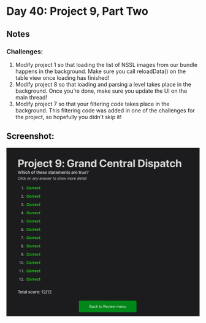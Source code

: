 # Day 40: Project 9, Part Two

## Notes


### Challenges:
1. Modify project 1 so that loading the list of NSSL images from our bundle happens in the background. Make sure you call reloadData() on the table view once loading has finished!
2. Modify project 8 so that loading and parsing a level takes place in the background. Once you’re done, make sure you update the UI on the main thread!
3. Modify project 7 so that your filtering code takes place in the background. This filtering code was added in one of the challenges for the project, so hopefully you didn’t skip it!

## Screenshot:
![App-Screenshot](documentation/1.png)
